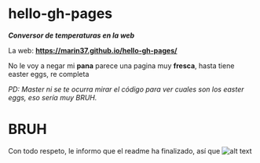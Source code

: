 # hello-gh-pages
***Conversor de temperaturas en la web***


La web: **https://marin37.github.io/hello-gh-pages/**


No le voy a negar mi **pana** parece una pagina muy **fresca**, 
hasta tiene easter eggs, re completa


_PD: Master ni se te ocurra mirar el código
para ver cuales son los easter eggs, eso
sería muy BRUH._


# BRUH

Con todo respeto, le informo que el readme ha finalizado, así que
![alt text](https://plantillasdememes.com/img/plantillas/mi-loco-dale-pa-fuera01579945684.jpg "Dale master todavía no te fuiste? Alto pelele leyendo la descripción de la imagen")

